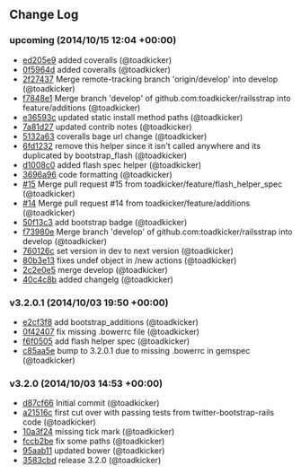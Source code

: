 ## Change Log

### upcoming (2014/10/15 12:04 +00:00)
- [ed205e9](https://github.com/toadkicker/railsstrap/commit/ed205e9d941c1c770806476c2b6401d5e862483d) added coveralls (@toadkicker)
- [0f5964d](https://github.com/toadkicker/railsstrap/commit/0f5964d827f9d257ee32d031cc01877a18f3c9e6) added coveralls (@toadkicker)
- [2f27437](https://github.com/toadkicker/railsstrap/commit/2f27437363c608ad59f88fbe1ce5fea400bf3c2e) Merge remote-tracking branch 'origin/develop' into develop (@toadkicker)
- [f7848e1](https://github.com/toadkicker/railsstrap/commit/f7848e1c2ae73b5b32a2a9ddde135c6929b8ae8f) Merge branch 'develop' of github.com:toadkicker/railsstrap into feature/additions (@toadkicker)
- [e36593c](https://github.com/toadkicker/railsstrap/commit/e36593cbfb820f3c7f2279a3ddf8ea9eec5c4ebe) updated static install method paths (@toadkicker)
- [7a81d27](https://github.com/toadkicker/railsstrap/commit/7a81d2741f09f74b7145cd5d5fb706c67f4793f1) updated contrib notes (@toadkicker)
- [5132a63](https://github.com/toadkicker/railsstrap/commit/5132a636eaa9e4975b5f576427d5bd7b9de84585) coveralls bage url change (@toadkicker)
- [6fd1232](https://github.com/toadkicker/railsstrap/commit/6fd1232f23ddc03f360661e72ec5dd3f4f32a0d2) remove this helper since it isn't called anywhere and its duplicated by bootstrap_flash (@toadkicker)
- [d1008c0](https://github.com/toadkicker/railsstrap/commit/d1008c04190d882e8e4b76a136c5aa77035f8a34) added flash spec helper (@toadkicker)
- [3696a96](https://github.com/toadkicker/railsstrap/commit/3696a9695c0d479f32b9e0ee65aa58d36af69b7b) code formatting (@toadkicker)
- [#15](https://github.com/toadkicker/railsstrap/pull/15) Merge pull request #15 from toadkicker/feature/flash_helper_spec (@toadkicker)
- [#14](https://github.com/toadkicker/railsstrap/pull/14) Merge pull request #14 from toadkicker/feature/additions (@toadkicker)
- [50f13c3](https://github.com/toadkicker/railsstrap/commit/50f13c36f22cefe922ad2202d47c6c0e6e48ba23) add bootstrap badge (@toadkicker)
- [f73980e](https://github.com/toadkicker/railsstrap/commit/f73980e8176c50bffb4f7e493a9a81da83be9cf5) Merge branch 'develop' of github.com:toadkicker/railsstrap into develop (@toadkicker)
- [760126c](https://github.com/toadkicker/railsstrap/commit/760126cbc2294671da933f2e7282d7fe9ccdf5f6) set version in dev to next version (@toadkicker)
- [80b3e13](https://github.com/toadkicker/railsstrap/commit/80b3e13ff6785221100b8fd5b06a0d5bbecaffaf) fixes undef object in /new actions (@toadkicker)
- [2c2e0e5](https://github.com/toadkicker/railsstrap/commit/2c2e0e55b5893899c83b73323f9ad4d253760a9f) merge develop (@toadkicker)
- [40c4c8b](https://github.com/toadkicker/railsstrap/commit/40c4c8bb12f594cdf69ef77abb5ac7efa8cee398) added changelg (@toadkicker)

### v3.2.0.1 (2014/10/03 19:50 +00:00)
- [e2cf3f8](https://github.com/toadkicker/railsstrap/commit/e2cf3f8c5e9dbae23a41e8ed02a6694530a7928c) add bootstrap_additions (@toadkicker)
- [0f42407](https://github.com/toadkicker/railsstrap/commit/0f424071791111a628368ec362d3427eb8a1faa9) fix missing .bowerrc file (@toadkicker)
- [f6f0505](https://github.com/toadkicker/railsstrap/commit/f6f0505ca14519f5be8f7c3b44a9dde9fff66b94) add flash helper spec (@toadkicker)
- [c85aa5e](https://github.com/toadkicker/railsstrap/commit/c85aa5ed68d8c13a1ae867848c4a3ac8cbe8bc07) bump to 3.2.0.1 due to missing .bowerrc in gemspec (@toadkicker)

### v3.2.0 (2014/10/03 14:53 +00:00)
- [d87cf66](https://github.com/toadkicker/railsstrap/commit/d87cf668b67bbbfaa93412ce35b867b29d9fdbb8) Initial commit (@toadkicker)
- [a21516c](https://github.com/toadkicker/railsstrap/commit/a21516c9a5c36ed70ed5ec3f5bb665e00e1f30a1) first cut over with passing tests from twitter-bootstrap-rails code (@toadkicker)
- [10a3f24](https://github.com/toadkicker/railsstrap/commit/10a3f24ba112998d1f1f567a7f7e784516497f77) missing tick mark (@toadkicker)
- [fccb2be](https://github.com/toadkicker/railsstrap/commit/fccb2becc4f28a55954f01ddec729d6d7551908f) fix some paths (@toadkicker)
- [95aab11](https://github.com/toadkicker/railsstrap/commit/95aab118439537445d4601495893802b98f6ad35) updated bower (@toadkicker)
- [3583cbd](https://github.com/toadkicker/railsstrap/commit/3583cbd2fa2f02d40dde5aad585f3b1fd2f946b1) release 3.2.0 (@toadkicker)